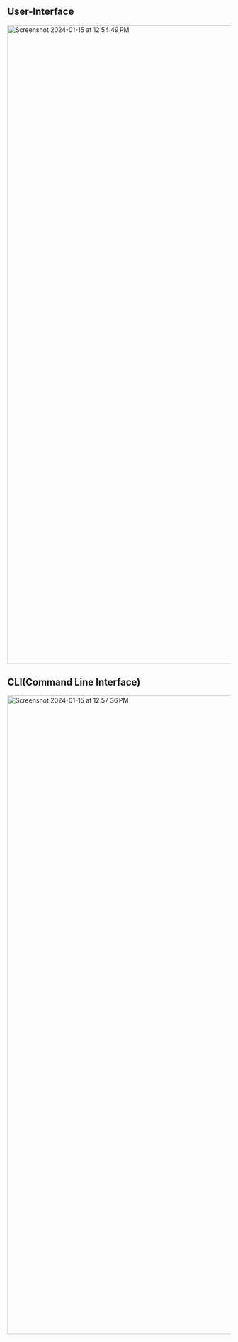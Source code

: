 ## User-Interface 
<img width="1440" alt="Screenshot 2024-01-15 at 12 54 49 PM" src="https://github.com/Tushar98644/UniDocX/assets/107763774/019f429c-1133-49ca-a948-e8b404681efa">

## CLI(Command Line Interface)
<img width="1440" alt="Screenshot 2024-01-15 at 12 57 36 PM" src="https://github.com/Tushar98644/UniDocX/assets/107763774/6af8e358-6929-4d1a-b25f-a0d04227f4a3">

